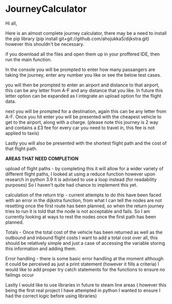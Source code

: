 # JourneyCalculator

Hi all, 

Here is an almost complete journey calculator, there may be a need to install the pip library (pip install git+git://github.com/ahojukka5/dijkstra.git) however this shouldn't
be necessary.

if you download all the files and open them up in your proffered IDE, then run the main function. 

In the console you will be prompted to enter how many passangers are taking the journey, enter any number you like or see the below test cases. 

you will then be prompted to enter an airport and distance to that airport, this can be any letter from A-F and any distance that you like. In future this letter option can be expanded as I integrate an upload option for the flight data.

next you will be prompted for a destination, again this can be any letter from A-F. Once you hit enter you will be presented with the cheapest vehicle to get to the airport, along with a charge. (please note this journey is 2 way and contains a £3 fee for every car you need to travel in, this fee is not applied to taxis)

Lastly you will also be presented with the shortest flight path and the cost of that flight path.   

**AREAS THAT NEED COMPLETION**

upload of flight paths - by completing this it will allow for a wider variety of different flight paths, I looked at using a reduce function however upon research in python 3.9 it is advised to use a loop instead (for readability purposes) So I haven't quite had chance to implement this yet.

calculation of the return trip - current attempts to do this have been faced with an error in the dijkstra function, from what I can tell the nodes are not resetting once the first route has been planned, so when the return journey tries to run it is told that the node is not acceptable and fails. So I am currently looking at ways to rest the nodes once the first path has been planned.

Totals - Once the total cost of the vehicle has been returned as well as the outbound and inbound flight costs I want to add a total cost over all, this should be relatively simple and just a case of accessing the variable storing this information and adding them.

Error handling - there is some basic error handling at the moment although it could be perceived as just a print statement (however it fills a criteria) I would like to add proper try catch statements for the functions to ensure no failings occur

Lastly I would like to use libraries in future to steam line areas ( however this being the first real project I have attempted in python I wanted to ensure I had the correct logic before using libraries)
